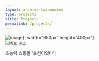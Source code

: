 ```yaml
---
layout: archive-taxonomies
type: projects
title: Projects
permalink: /projects/
---
```


![image](file:///Users/mac/mini-projects/깃허브포폴/kimyiseul.github.io/blog/potion.gif){: width="650px" height="400px"}  
|[`깃허브 주소`](https://github.com/three-team1/main/tree/main)  
  
초능력 쇼핑몰 '포션이었다'|